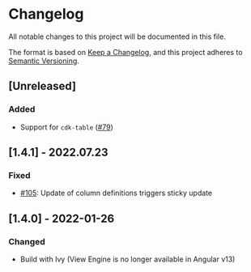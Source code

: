 # Changelog

All notable changes to this project will be documented in this file.

The format is based on [Keep a Changelog](https://keepachangelog.com/en/1.0.0/),
and this project adheres to [Semantic Versioning](https://semver.org/spec/v2.0.0.html).

## [Unreleased]

### Added

- Support for `cdk-table` ([#79](https://github.com/diprokon/ng-table-virtual-scroll/issues/79))

## [1.4.1] - 2022.07.23

### Fixed

- [#105](https://github.com/diprokon/ng-table-virtual-scroll/issues/105): Update of column definitions triggers sticky update

## [1.4.0] - 2022-01-26

### Changed

- Build with Ivy (View Engine is no longer available in Angular v13)
